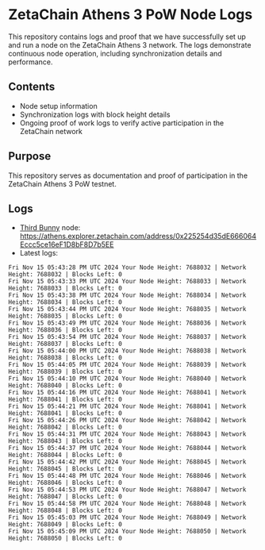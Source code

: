 # ZetaChain Athens 3 PoW Node Logs
This repository contains logs and proof that we have successfully set up and run a node on the ZetaChain Athens 3 network. The logs demonstrate continuous node operation, including synchronization details and performance.

## Contents
- Node setup information
- Synchronization logs with block height details
- Ongoing proof of work logs to verify active participation in the ZetaChain network

## Purpose
This repository serves as documentation and proof of participation in the ZetaChain Athens 3 PoW testnet.

## Logs

- [Third Bunny](https://thirdbunny.xyz/) node: https://athens.explorer.zetachain.com/address/0x225254d35dE666064Eccc5ce16eF1D8bF8D7b5EE
- Latest logs:
```
Fri Nov 15 05:43:28 PM UTC 2024 Your Node Height: 7688032 | Network Height: 7688032 | Blocks Left: 0
Fri Nov 15 05:43:33 PM UTC 2024 Your Node Height: 7688033 | Network Height: 7688033 | Blocks Left: 0
Fri Nov 15 05:43:38 PM UTC 2024 Your Node Height: 7688034 | Network Height: 7688034 | Blocks Left: 0
Fri Nov 15 05:43:44 PM UTC 2024 Your Node Height: 7688035 | Network Height: 7688035 | Blocks Left: 0
Fri Nov 15 05:43:49 PM UTC 2024 Your Node Height: 7688036 | Network Height: 7688036 | Blocks Left: 0
Fri Nov 15 05:43:54 PM UTC 2024 Your Node Height: 7688037 | Network Height: 7688037 | Blocks Left: 0
Fri Nov 15 05:44:00 PM UTC 2024 Your Node Height: 7688038 | Network Height: 7688038 | Blocks Left: 0
Fri Nov 15 05:44:05 PM UTC 2024 Your Node Height: 7688039 | Network Height: 7688039 | Blocks Left: 0
Fri Nov 15 05:44:10 PM UTC 2024 Your Node Height: 7688040 | Network Height: 7688040 | Blocks Left: 0
Fri Nov 15 05:44:16 PM UTC 2024 Your Node Height: 7688041 | Network Height: 7688041 | Blocks Left: 0
Fri Nov 15 05:44:21 PM UTC 2024 Your Node Height: 7688041 | Network Height: 7688041 | Blocks Left: 0
Fri Nov 15 05:44:26 PM UTC 2024 Your Node Height: 7688042 | Network Height: 7688042 | Blocks Left: 0
Fri Nov 15 05:44:31 PM UTC 2024 Your Node Height: 7688043 | Network Height: 7688043 | Blocks Left: 0
Fri Nov 15 05:44:37 PM UTC 2024 Your Node Height: 7688044 | Network Height: 7688044 | Blocks Left: 0
Fri Nov 15 05:44:42 PM UTC 2024 Your Node Height: 7688045 | Network Height: 7688045 | Blocks Left: 0
Fri Nov 15 05:44:48 PM UTC 2024 Your Node Height: 7688046 | Network Height: 7688046 | Blocks Left: 0
Fri Nov 15 05:44:53 PM UTC 2024 Your Node Height: 7688047 | Network Height: 7688047 | Blocks Left: 0
Fri Nov 15 05:44:58 PM UTC 2024 Your Node Height: 7688048 | Network Height: 7688048 | Blocks Left: 0
Fri Nov 15 05:45:03 PM UTC 2024 Your Node Height: 7688049 | Network Height: 7688049 | Blocks Left: 0
Fri Nov 15 05:45:09 PM UTC 2024 Your Node Height: 7688050 | Network Height: 7688050 | Blocks Left: 0
```
